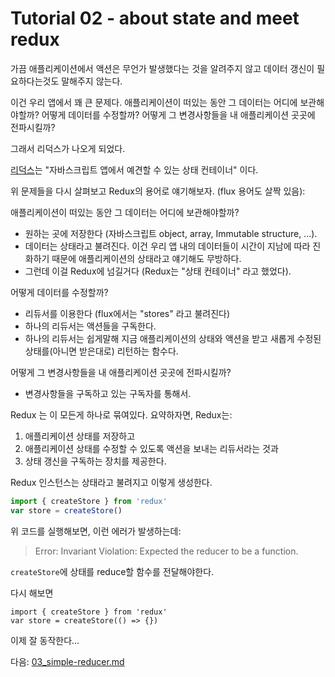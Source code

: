 <!-- Tutorial 02 - about-state-and-meet-redux.js -->
# Tutorial 02 - about state and meet redux

<!-- Sometimes the actions that we'll handle in our application will not only inform us
that something happened but also tell us that data needs to be updated. -->

가끔 애플리케이션에서 액션은 무언가 발생했다는 것을 알려주지 않고 데이터 갱신이 필요하다는것도 말해주지 않는다.

<!-- This is actually quite a big challenge in any app.
Where do I keep all the data regarding my application along its lifetime?
How do I handle modification of such data?
How do I propagate modifications to all parts of my application? -->

이건 우리 앱에서 꽤 큰 문제다. 애플리케이션이 떠있는 동안 그 데이터는 어디에 보관해야할까?
어떻게 데이터를 수정할까?
어떻게 그 변경사항들을 내 애플리케이션 곳곳에 전파시킬까?

<!-- Here comes Redux. -->
그래서 리덕스가 나오게 되었다.

<!-- Redux (https://github.com/reactjs/redux) is a "predictable state container for JavaScript apps" -->

[리덕스](https://github.com/reactjs/redux)는 "자바스크립트 앱에서 예견할 수 있는 상태 컨테이너" 이다.

<!-- Let's review the above questions and reply to them with Redux vocabulary (flux vocabulary too for some of them): -->

위 문제들을 다시 살펴보고 Redux의 용어로 얘기해보자. (flux 용어도 살짝 있음):

<!-- Where do I keep all the data regarding my application along its lifetime?
    You keep it the way you want (JS object, array, Immutable structure, ...).
    Data of your application will be called state. This makes sense since we're talking about
    all the application's data that will evolve over time, it's really the application's state.
    But you hand it over to Redux (Redux is a "state container", remember?).
How do I handle data modifications?
    Using reducers (called "stores" in traditional flux).
    A reducer is a subscriber to actions.
    A reducer is just a function that receives the current state of your application, the action,
    and returns a new state modified (or reduced as they call it)
How do I propagate modifications to all parts of my application?
    Using subscribers to state's modifications. -->

애플리케이션이 떠있는 동안 그 데이터는 어디에 보관해야할까?
- 원하는 곳에 저장한다 (자바스크립트 object, array, Immutable structure, ...).
- 데이터는 상태라고 불려진다. 이건 우리 앱 내의 데이터들이 시간이 지남에 따라 진화하기 때문에 애플리케이션의 상태라고 얘기해도 무방하다.
- 그런데 이걸 Redux에 넘길거다 (Redux는 "상태 컨테이너" 라고 했었다).

어떻게 데이터를 수정할까?
- 리듀서를 이용한다 (flux에서는 "stores" 라고 불려진다)
- 하나의 리듀서는 액션들을 구독한다.
- 하나의 리듀서는 쉽게말해 지금 애플리케이션의 상태와 액션을 받고 새롭게 수정된 상태를(아니면 받은대로) 리턴하는 함수다.

어떻게 그 변경사항들을 내 애플리케이션 곳곳에 전파시킬까?
- 변경사항들을 구독하고 있는 구독자를 통해서.

<!-- Redux ties all this together for you.
To sum up, Redux will provide you:
    1) a place to put your application state
    2) a mechanism to dispatch actions to modifiers of your application state, AKA reducers
    3) a mechanism to subscribe to state updates -->

Redux 는 이 모든게 하나로 묶여있다.
요약하자면, Redux는:
1. 애플리케이션 상태를 저장하고
1. 애플리케이션 상태를 수정할 수 있도록 액션을 보내는 리듀서라는 것과
1. 상태 갱신을 구독하는 장치를 제공한다.

<!-- The Redux instance is called a store and can be created like this:
/*
    import { createStore } from 'redux'
    var store = createStore()
*/ -->
Redux 인스턴스는 상태라고 불려지고 이렇게 생성한다.
```javascript
import { createStore } from 'redux'
var store = createStore()
```

<!-- But if you run the code above, you'll notice that it throws an error:
    Error: Invariant Violation: Expected the reducer to be a function. -->

위 코드를 실행해보면, 이런 에러가 발생하는데:
>Error: Invariant Violation: Expected the reducer to be a function.

<!-- That's because createStore expects a function that will allow it to reduce your state. -->
`createStore`에 상태를 reduce할 함수를 전달해야한다.

<!-- Let's try again

import { createStore } from 'redux'

var store = createStore(() => {}) -->

다시 해보면
```
import { createStore } from 'redux'
var store = createStore(() => {})
```

<!-- Seems good for now... -->
이제 잘 동작한다...

<!-- Go to next tutorial: 03_simple-reducer.js -->
다음: [03_simple-reducer.md](./03_simple-reducer.md)
